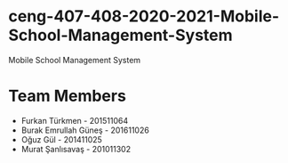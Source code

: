 # ceng-407-408-2020-2021-Mobile-School-Management-System
Mobile School Management System

# Team Members
* Furkan Türkmen - 201511064
* Burak Emrullah Güneş - 201611026
* Oğuz Gül - 201411025
* Murat Şanlısavaş - 201011302
